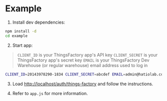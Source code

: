 # Example

1. Install dev dependencies:

```bash
npm install -d
cd example
```

2. Start app:

> `CLIENT_ID` is your ThingsFactory app's API key
> `CLIENT_SECRET` is your ThingsFactory app's secret key
> `EMAIL` is your ThingsFactory Dev Warehouse (or regular warehouse) email address used to log in

```bash
CLIENT_ID=20143978290-1834 CLIENT_SECRET=abcdef EMAIL=admin@hatiolab.com node app
```

3. Load <http://localhost/auth/things-factory> and follow the instructions.

4. Refer to `app.js` for more information.
